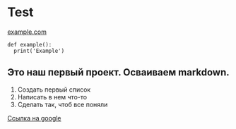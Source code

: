 # Test
[example.com](https://www.example.com)
```python3
def example():
  print('Example')
```
## Это наш первый проект. Осваиваем markdown.
1. Создать первый список
2. Написать в нем что-то
3. Сделать так, чтоб все поняли

[Ссылка на google](https://www.google.com)
